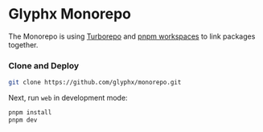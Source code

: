 # Glyphx Monorepo

The Monorepo is using [Turborepo](https://turborepo.org/) and [pnpm workspaces](https://pnpm.io/workspaces) to link packages together.

### Clone and Deploy

```bash
git clone https://github.com/glyphx/monorepo.git
```

Next, run `web` in development mode:

```bash to run web in development mode. After installing node and pnpm
pnpm install
pnpm dev

```

